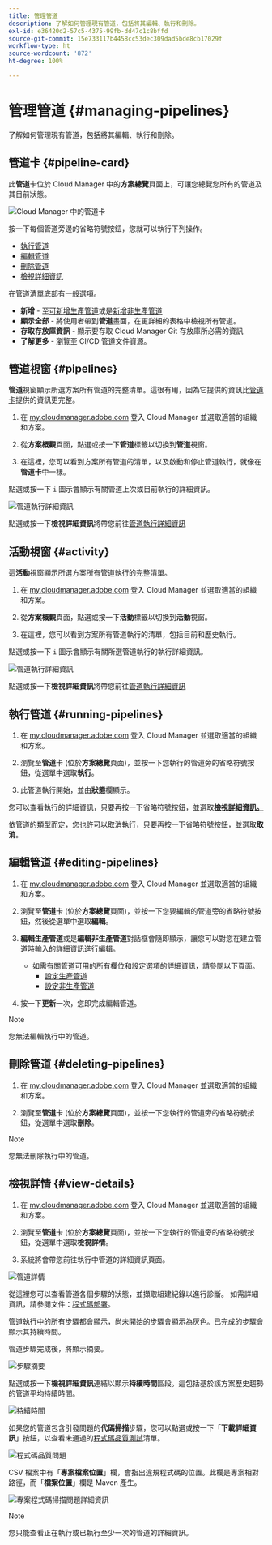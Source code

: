 ```yaml
---
title: 管理管道
description: 了解如何管理現有管道，包括將其編輯、執行和刪除。
exl-id: e36420d2-57c5-4375-99fb-dd47c1c8bffd
source-git-commit: 15e733117b4458cc53dec309dad5bde8cb17029f
workflow-type: ht
source-wordcount: '872'
ht-degree: 100%

---
```



# 管理管道 {#managing-pipelines}

了解如何管理現有管道，包括將其編輯、執行和刪除。

## 管道卡 {#pipeline-card}

此&#x200B;**管道**&#x200B;卡位於 Cloud Manager 中的&#x200B;**方案總覽**&#x200B;頁面上，可讓您總覽您所有的管道及其目前狀態。

![Cloud Manager 中的管道卡](/help/assets/configure-pipelines/pipelines-card.png)

按一下每個管道旁邊的省略符號按鈕，您就可以執行下列操作。

* [執行管道](#running-pipelines)
* [編輯管道](#editing-pipelines)
* [刪除管道](#deleting-pipelines)
* [檢視詳細資訊](#view-details)

在管道清單底部有一般選項。

* **新增** - 至[可新增生產管道](/help/using/production-pipelines.md)或是[新增非生產管道](/help/using/non-production-pipelines.md)
* **顯示全部** - 將使用者帶到&#x200B;**管道**&#x200B;畫面，在更詳細的表格中檢視所有管道。
* **存取存放庫資訊** - 顯示要存取 Cloud Manager Git 存放庫所必需的資訊
* **了解更多** - 瀏覽至 CI/CD 管道文件資源。

## 管道視窗 {#pipelines}

**管道**&#x200B;視窗顯示所選方案所有管道的完整清單。這很有用，因為它提供的資訊比[管道卡](#pipeline-card)提供的資訊更完整。

1. 在 [my.cloudmanager.adobe.com](https://my.cloudmanager.adobe.com/) 登入 Cloud Manager 並選取適當的組織和方案。

1. 從&#x200B;**方案概觀**&#x200B;頁面，點選或按一下&#x200B;**管道**&#x200B;標籤以切換到&#x200B;**管道**&#x200B;視窗。

1. 在這裡，您可以看到方案所有管道的清單，以及啟動和停止管道執行，就像在&#x200B;**管道卡**&#x200B;中一樣。

點選或按一下 `i` 圖示會顯示有關管道上次或目前執行的詳細資訊。

![管道執行詳細資訊](/help/assets/configure-pipelines/pipeline-status.png)

點選或按一下&#x200B;**檢視詳細資訊**&#x200B;將帶您前往[管道執行詳細資訊](#view-details)

## 活動視窗 {#activity}

這&#x200B;**活動**&#x200B;視窗顯示所選方案所有管道執行的完整清單。

1. 在 [my.cloudmanager.adobe.com](https://my.cloudmanager.adobe.com/) 登入 Cloud Manager 並選取適當的組織和方案。

1. 從&#x200B;**方案概觀**&#x200B;頁面，點選或按一下&#x200B;**活動**&#x200B;標籤以切換到&#x200B;**活動**&#x200B;視窗。

1. 在這裡，您可以看到方案所有管道執行的清單，包括目前和歷史執行。

點選或按一下 `i` 圖示會顯示有關所選管道執行的執行詳細資訊。

![管道執行詳細資訊](/help/assets/configure-pipelines/pipeline-activity.png)

點選或按一下&#x200B;**檢視詳細資訊**&#x200B;將帶您前往[管道執行詳細資訊](#view-details)

## 執行管道 {#running-pipelines}

1. 在 [my.cloudmanager.adobe.com](https://my.cloudmanager.adobe.com/) 登入 Cloud Manager 並選取適當的組織和方案。

1. 瀏覽至&#x200B;**管道**&#x200B;卡 (位於&#x200B;**方案總覽**&#x200B;頁面)，並按一下您執行的管道旁的省略符號按鈕，從選單中選取&#x200B;**執行**。

1. 此管道執行開始，並由&#x200B;**狀態**&#x200B;欄顯示。

您可以查看執行的詳細資訊，只要再按一下省略符號按鈕，並選取&#x200B;**[檢視詳細資訊。](#view-details)**

依管道的類型而定，您也許可以取消執行，只要再按一下省略符號按鈕，並選取&#x200B;**取消**。

## 編輯管道 {#editing-pipelines}

1. 在 [my.cloudmanager.adobe.com](https://my.cloudmanager.adobe.com/) 登入 Cloud Manager 並選取適當的組織和方案。

1. 瀏覽至&#x200B;**管道**&#x200B;卡 (位於&#x200B;**方案總覽**&#x200B;頁面)，並按一下您要編輯的管道旁的省略符號按鈕，然後從選單中選取&#x200B;**編輯**。

1. **編輯生產管道**&#x200B;或是&#x200B;**編輯非生產管道**&#x200B;對話框會隨即顯示，讓您可以對您在建立管道時輸入的詳細資訊進行編輯。

   * 如需有關管道可用的所有欄位和設定選項的詳細資訊，請參閱以下頁面。
      * [設定生產管道](/help/using/production-pipelines.md)
      * [設定非生產管道](/help/using/non-production-pipelines.md)

1. 按一下&#x200B;**更新**&#x200B;一次，您即完成編輯管道。

>[!NOTE]
>
>您無法編輯執行中的管道。

## 刪除管道 {#deleting-pipelines}

1. 在 [my.cloudmanager.adobe.com](https://my.cloudmanager.adobe.com/) 登入 Cloud Manager 並選取適當的組織和方案。

1. 瀏覽至&#x200B;**管道**&#x200B;卡 (位於&#x200B;**方案總覽**&#x200B;頁面)，並按一下您執行的管道旁的省略符號按鈕，從選單中選取&#x200B;**刪除**。

>[!NOTE]
>
>您無法刪除執行中的管道。

## 檢視詳情 {#view-details}

1. 在 [my.cloudmanager.adobe.com](https://my.cloudmanager.adobe.com/) 登入 Cloud Manager 並選取適當的組織和方案。

1. 瀏覽至&#x200B;**管道**&#x200B;卡 (位於&#x200B;**方案總覽**&#x200B;頁面)，並按一下您執行的管道旁的省略符號按鈕，從選單中選取&#x200B;**檢視詳情**。

1. 系統將會帶您前往執行中管道的詳細資訊頁面。

![管道詳情](/help/assets/configure-pipelines/pipeline-running-details.png)

從這裡您可以查看管道各個步驟的狀態，並擷取組建紀錄以進行診斷。 如需詳細資訊，請參閱文件：[程式碼部署](/help/using/code-deployment.md)。

管道執行中的所有步驟都會顯示，尚未開始的步驟會顯示為灰色。已完成的步驟會顯示其持續時間。

管道步驟完成後，將顯示摘要。

![步驟摘要](/help/assets/configure-pipelines/pipeline-step.png)

點選或按一下&#x200B;**檢視詳細資訊**&#x200B;連結以顯示&#x200B;**持續時間**&#x200B;區段。這包括基於該方案歷史趨勢的管道平均持續時間。

![持續時間](/help/assets/configure-pipelines/duration.png)

如果您的管道包含引發問題的&#x200B;**代碼掃描**&#x200B;步驟，您可以點選或按一下「**下載詳細資訊**」按鈕，以查看未通過的[程式碼品質測試](/help/using/code-quality-testing.md)清單。

![程式碼品質問題](assets/managing-pipelines-code-quality-issues.png)

CSV 檔案中有「**專案檔案位置**」欄，會指出違規程式碼的位置。此欄是專案相對路徑，而「**檔案位置**」欄是 Maven 產生。

![專案程式碼掃描問題詳細資訊](assets/managing-pipelines-code-quality-details.png)


>[!NOTE]
>
>您只能查看正在執行或已執行至少一次的管道的詳細資訊。
